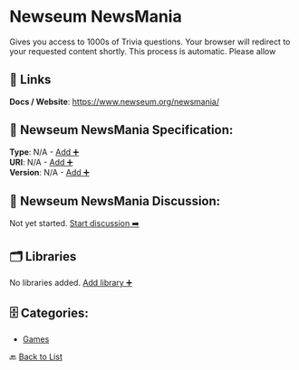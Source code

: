 # Newseum NewsMania

Gives you access to 1000s of Trivia questions. Your browser will redirect to your requested content shortly. This process is automatic. Please allow

##  🔗 Links
**Docs / Website**: https://www.newseum.org/newsmania/

## 🧬 Newseum NewsMania Specification:
**Type**: N/A - [Add ➕](https://github.com/apis-list/apis-list/edit/main/apis.yaml#L13321)  
**URI**: N/A - [Add ➕](https://github.com/apis-list/apis-list/edit/main/apis.yaml#L13321)  
**Version**: N/A - [Add ➕](https://github.com/apis-list/apis-list/edit/main/apis.yaml#L13321)

## 💬 Newseum NewsMania Discussion:
Not yet started. [Start discussion ➡️](https://github.com/apis-list/apis-list/discussions/new)

## 🗂️ Libraries

No libraries added. [Add library ➕](https://github.com/apis-list/apis-list/edit/main/apis.yaml#L13321)    


## 🗄️ Categories:
- [Games](https://github.com/apis-list/apis-list#games-)

🔙  [Back to List](https://github.com/apis-list/apis-list)
